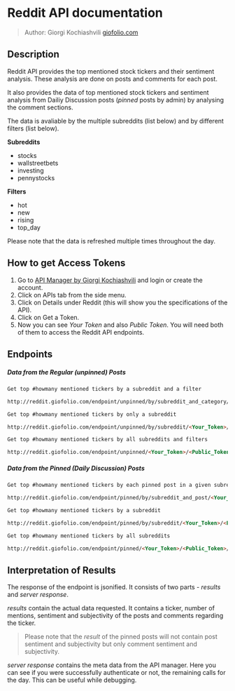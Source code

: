 # Reddit API documentation

> Author: Giorgi Kochiashvili
> [giofolio.com](http://giofolio.com)


## Description
 Reddit API provides the top mentioned stock tickers and their sentiment analysis. These analysis are done on posts and comments for each post.

 It also provides the data of top mentioned stock tickers and sentiment analysis from Dailiy Discussion posts (_pinned_ posts by admin) by analysing the comment sections.

 The data is avaliable by the multiple subreddits (list below) and by different filters (list below).

 __Subreddits__

 * stocks
 * wallstreetbets
 * investing
 * pennystocks

 __Filters__

 * hot
 * new
 * rising
 * top_day

 Please note that the data is refreshed multiple times throughout the day.


## How to get Access Tokens

1. Go to [API Manager by Giorgi Kochiashvili](http://apimanager.giofolio.com/) and login or create the account.
1. Click on APIs tab from the side menu.
1. Click on Details under Reddit (this will show you the specifications of the API).
1. Click on Get a Token.
1. Now you can see _Your Token_ and also _Public Token_. You will need both of them to access the Reddit API endpoints.


## Endpoints
##### Data from the Regular (unpinned) Posts


```HTML
Get top #howmany mentioned tickers by a subreddit and a filter

http://reddit.giofolio.com/endpoint/unpinned/by/subreddit_and_category/<Your_Token>/<Public_Token>/<subreddit>/<filter>/<howmany>
```

```HTML
Get top #howmany mentioned tickers by only a subreddit

http://reddit.giofolio.com/endpoint/unpinned/by/subreddit/<Your_Token>/<Public_Token>/<subreddit>/<howmany>
```

```HTML
Get top #howmany mentioned tickers by all subreddits and filters

http://reddit.giofolio.com/endpoint/unpinned/<Your_Token>/<Public_Token>/<howmany>
```



##### Data from the Pinned (Daily Discussion) Posts

```HTML
Get top #howmany mentioned tickers by each pinned post in a given subreddit

http://reddit.giofolio.com/endpoint/pinned/by/subreddit_and_post/<Your_Token>/<Public_Token>/<subreddit>/<howmany>
```

```HTML
Get top #howmany mentioned tickers by a subreddit

http://reddit.giofolio.com/endpoint/pinned/by/subreddit/<Your_Token>/<Public_Token>/<subreddit>/<howmany>
```

```HTML
Get top #howmany mentioned tickers by all subreddits

http://reddit.giofolio.com/endpoint/pinned/<Your_Token>/<Public_Token>/<howmany>
```


## Interpretation of Results

The response of the endpoint is jsonified. It consists of two parts - _results_ and _server response_.

_results_ contain the actual data requested. It contains a ticker, number of mentions, sentiment and subjectivity of the posts and comments regarding the ticker.
> Please note that the _result_ of the pinned posts will not contain post sentiment and subjectivity but only comment sentiment and subjectivity.

_server response_ contains the meta data from the API manager. Here you can see if you were successfully authenticate or not, the remaining calls for the day. This can be useful while debugging.

